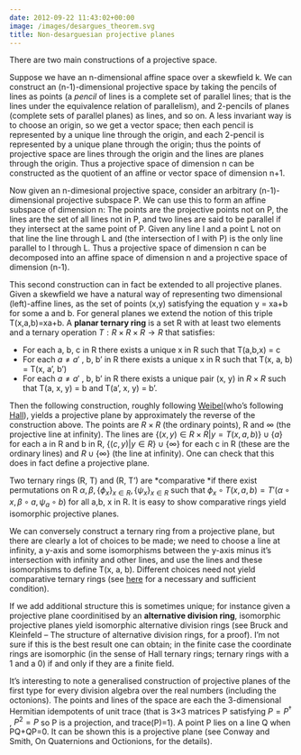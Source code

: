 ```yaml
---
date: 2012-09-22 11:43:02+00:00
image: /images/desargues_theorem.svg
title: Non-desarguesian projective planes
---
```


There are two main constructions of a projective space.


<!--more-->


Suppose we have an n-dimensional affine space over a skewfield k. We can construct an (n-1)-dimensional projective space by taking the pencils of lines as points (a *pencil* of lines is a complete set of parallel lines; that is the lines under the equivalence relation of parallelism), and 2-pencils of planes (complete sets of parallel planes) as lines, and so on. A less invariant way is to choose an origin, so we get a vector space; then each pencil is represented by a unique line through the origin, and each 2-pencil is represented by a unique plane through the origin; thus the points of projective space are lines through the origin and the lines are planes through the origin. Thus a projective space of dimension n can be constructed as the quotient of an affine or vector space of dimension n+1.


Now given an n-dimesional projective space, consider an arbitrary (n-1)-dimensional projective subspace P. We can use this to form an affine subspace of dimension n: The points are the projective points not on P, the lines are the set of all lines not in P, and two lines are said to be parallel if they intersect at the same point of P. Given any line l and a point L not on that line the line through L and (the intersection of l with P) is the only line parallel to l through L. Thus a projective space of dimension n can be decomposed into an affine space of dimension n and a projective space of dimension (n-1).


This second construction can in fact be extended to all projective planes. Given a skewfield we have a natural way of representing two dimensional (left)-affine lines, as the set of points (x,y) satisfying the equation y = xa+b for some a and b. For general planes we extend the notion of this triple T(x,a,b)=xa+b. A **planar ternary ring** is a set R with at least two elements and a ternary operation  $T: R \times R \times R \to R$  that satisfies:




*  For each a, b, c in R there exists a unique x in R such that T(a,b,x) = c
*  For each  $a \neq a'$ , b, b’ in R there exists a unique x in R such that T(x, a, b) = T(x, a’, b’)
*  For each  $a \neq a'$ , b, b’ in R there exists a unique pair (x, y) in  $R \times R$  such that T(a, x, y) = b and T(a’, x, y) = b’.



Then the following construction, roughly following [Weibel](http://www.ams.org/notices/200710/tx071001294p.pdf)(who’s following [Hall](http://www.ams.org/journals/tran/1943-054-02/S0002-9947-1943-0008892-4/S0002-9947-1943-0008892-4.pdf)), yields a projective plane by approximately the reverse of the construction above. The points are  $R \times R$  (the ordinary points), R and  $\infty$  (the projective line at infinity). The lines are  $\{(x,y) \in R \times R | y = T(x, a, b)\} \cup \{a\}$  for each a in R and b in R,  $\{(c,y) | y \in R\} \cup \{\infty\}$  for each c in R (these are the ordinary lines) and  $R \cup \{\infty\}$  (the line at infinity). One can check that this does in fact define a projective plane.


Two ternary rings (R, T) and (R, T’) are *comparative *if there exist permutations on R  $\alpha, \beta, \{\phi_x\}_{x \in R}, \{\psi_x\}_{x \in R}$  such that  $\phi_x \circ T(x, a, b) = T'( \alpha \circ x, \beta \circ a, \psi_a \circ b)$  for all a,b, x in R. It is easy to show comparative rings yield isomorphic projective planes.


We can conversely construct a ternary ring from a projective plane, but there are clearly a lot of choices to be made; we need to choose a line at infinity, a y-axis and some isomorphisms between the y-axis minus it’s intersection with infinity and other lines, and use the lines and these isomorphisms to define T(x, a, b). Different choices need not yield comparative ternary rings (see [here](http://www.springerlink.com/content/4fmhjmhy8eqxenrw/?MUD=MP) for a necessary and sufficient condition).


If we add additional structure this is sometimes unique; for instance given a projective plane coordinitised by an **alternative division ring**, isomorphic projective planes yield isomorphic alternative division rings (see Bruck and Kleinfeld – The structure of alternative division rings, for a proof). I’m not sure if this is the best result one can obtain; in the finite case the coordinate rings are isomorphic (in the sense of Hall ternary rings; ternary rings with a 1 and a 0) if and only if they are a finite field.


It’s interesting to note a generalised construction of projective planes of the first type for every division algebra over the real numbers (including the octonions). The points and lines of the space are each the 3-dimensional Hermitian idempotents of unit trace (that is 3×3 matrices P satisfying  $P = P^\dagger$ ,  $P^2=P$  so P is a projection, and trace(P)=1). A point P lies on a line Q when PQ+QP=0. It can be shown this is a projective plane (see Conway and Smith, On Quaternions and Octionions, for the details).